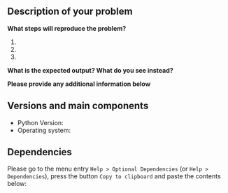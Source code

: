 ## Description of your problem

**What steps will reproduce the problem?**

1.
2.
3.

**What is the expected output? What do you see instead?**


**Please provide any additional information below**


## Versions and main components

* Python Version:
* Operating system:


## Dependencies

Please go to the menu entry `Help > Optional Dependencies` (or
`Help > Dependencies`), press the button `Copy to clipboard`
and paste the contents below:
